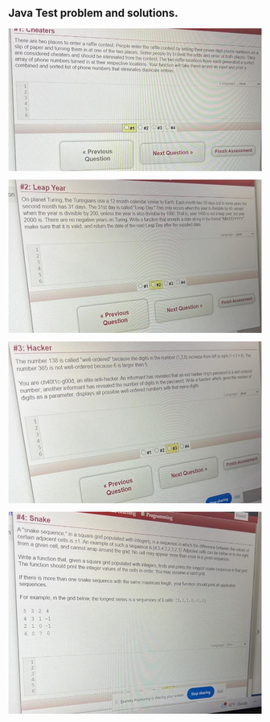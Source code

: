 ## Java Test problem and solutions. 

![Cheaters 1.jpg](src%2Fproblems%2FCheaters%201.jpg)

![Leap year 2.jpg](src%2Fproblems%2FLeap%20year%202.jpg)

![Hacker 3.jpg](src%2Fproblems%2FHacker%203.jpg)

![Snake 4.jpg](src%2Fproblems%2FSnake%204.jpg)


